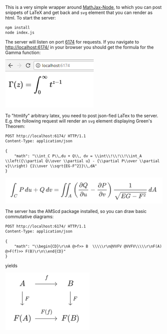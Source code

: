 This is a very simple wrapper around [MathJax-Node](https://github.com/mathjax/MathJax-node), to which you can post snippets of LaTeX and get back and `svg` element that you can render as html.  To start the server:

    npm install
    node index.js

The server will listen on port [6174](https://en.wikipedia.org/wiki/6174_(number)) for requests.  If you navigate to [http://localhost:6174/](http://localhost:6174/) in your browser you should get the formula for the Gamma function:

![Gamma Function](https://github.com/lawrencetaylor/MathJaxServer/blob/master/docs/images/Gamma.PNG?raw=true)

To "htmlify" arbitrary latex, you need to post json-fied LaTex to the server.  E.g. the following request will render an `svg` element displaying Green's Theorem:

```
POST http://localhost:6174/ HTTP/1.1
Content-Type: application/json

{
    "math": "\\int_C P\\,du + Q\\, dv = \\int\\!\\!\\!\\int_A \\left({\\partial Q\\over \\partial u} - {\\partial P\\over \\partial v}\\right) {1\\over \\sqrt{EG-F^2}}\\,dA"
}
```

![Green's Theorem](https://github.com/lawrencetaylor/MathJaxServer/blob/master/docs/images/GreensTheorem.PNG?raw=true)

The server has the AMScd package installed, so you can draw basic commutative diagrams:

```
POST http://localhost:6174/ HTTP/1.1
Content-Type: application/json

{
	"math": "\\begin{CD}\r\nA @>f>> B  \\\\\r\n@VVFV @VVFV\\\\\r\nF(A) @>F(f)>> F(B)\r\n\\end{CD}"
}
```

yields 

![Commutative Diagram](https://raw.githubusercontent.com/lawrencetaylor/MathJaxServer/master/docs/images/Commutative.PNG?raw=true)

